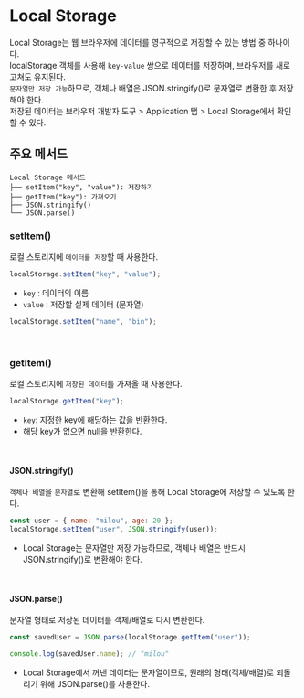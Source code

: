 # Local Storage

Local Storage는 웹 브라우저에 데이터를 영구적으로 저장할 수 있는 방법 중 하나이다.<br>
localStorage 객체를 사용해 `key-value` 쌍으로 데이터를 저장하며, 브라우저를 새로 고쳐도 유지된다.<br>
`문자열만 저장 가능`하므로, 객체나 배열은 JSON.stringify()로 문자열로 변환한 후 저장해야 한다. <br>
저장된 데이터는 브라우저 개발자 도구 > Application 탭 > Local Storage에서 확인할 수 있다.

## 주요 메서드

```less {1}
Local Storage 메서드
├── setItem("key", "value"): 저장하기
├── getItem("key"): 가져오기
├── JSON.stringify()
└── JSON.parse()
```

### setItem()

로컬 스토리지에 `데이터를 저장`할 때 사용한다.

```js
localStorage.setItem("key", "value");
```

- <code>key</code> : 데이터의 이름
- <code>value</code> : 저장할 실제 데이터 (문자열)

```js
localStorage.setItem("name", "bin");
```

<br>

### getItem()

로컬 스토리지에 `저장된 데이터`를 가져올 때 사용한다.

```js
localStorage.getItem("key");
```

- `key`: 지정한 key에 해당하는 값을 반환한다.
- 해당 key가 없으면 null을 반환한다.

<br>

#### JSON.stringify()

`객체나 배열`을 `문자열`로 변환해 setItem()을 통해 Local Storage에 저장할 수 있도록 한다.

```js
const user = { name: "milou", age: 20 };
localStorage.setItem("user", JSON.stringify(user));
```

- Local Storage는 문자열만 저장 가능하므로, 객체나 배열은 반드시 JSON.stringify()로 변환해야 한다.

<br>

#### JSON.parse()

문자열 형태로 저장된 데이터를 객체/배열로 다시 변환한다.

```js
const savedUser = JSON.parse(localStorage.getItem("user"));

console.log(savedUser.name); // "milou"
```

- Local Storage에서 꺼낸 데이터는 문자열이므로, 원래의 형태(객체/배열)로 되돌리기 위해 JSON.parse()를 사용한다.
